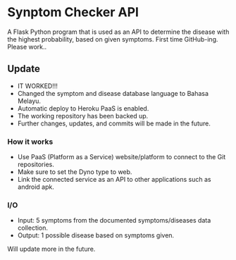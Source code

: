 # Synptom Checker API
A Flask Python program that is used as an API to determine the disease with the highest probability, based on given symptoms.
First time GitHub-ing. Please work..

## Update
- IT WORKED!!!
- Changed the symptom and disease database language to Bahasa Melayu.
- Automatic deploy to Heroku PaaS is enabled.
- The working repository has been backed up. 
- Further changes, updates, and commits will be made in the future.

### How it works
- Use PaaS (Platform as a Service) website/platform to connect to the Git repositories.
- Make sure to set the Dyno type to web.
- Link the connected service as an API to other applications such as android apk.

### I/O
- Input: 5 symptoms from the documented symptoms/diseases data collection.
- Output: 1 possible disease based on symptoms given.

Will update more in the future.
